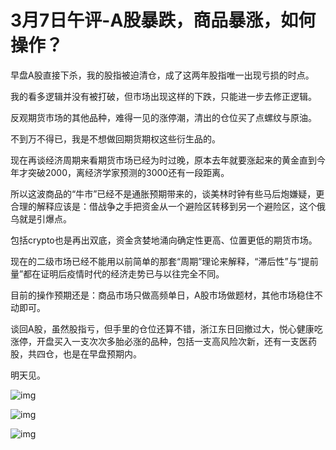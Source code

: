 # 3月7日午评-A股暴跌，商品暴涨，如何操作？


早盘A股直接下杀，我的股指被迫清仓，成了这两年股指唯一出现亏损的​时点。



我的看多逻辑并没有被打破，但市场出现这样的下跌，只能进一步去修正逻辑。



反观期货市场的其他品种，难得一见的涨停潮，清出的仓位​买了点螺纹与原油。



不到万不得已，​我是不想做回期货期权这些衍生品的。



现在再谈经济周期来看期货市场已经为时过晚，原本去年就要涨起来的黄金​直到今年才突破2000，离经济学家预测的3000还有一段距离。



所以这波商品的“牛市”已经不是通胀预期带来的，谈美林时钟有些马后炮嫌疑，更合理的解释应该是​：借战争之手把资金从一个避险区转移到另一个​避险区，这个​俄乌就是引爆点。



包括crypto也是再出双底，​资金贪婪地涌向确定性更高、位置更低的期货市场。



现在的二级市场已经不能用以前简单的那套“周期”理论来解释，“滞后性”与“提前量”都在证明后疫情时代的经济​走势已与以往完全不同。​



目前的操作预期还是：商品市场只做高频单日，A股市场做题材，其他市场​稳住不动即可。



谈回A股，虽然股指亏，但手里的仓位还算不错，浙江东日回撤过大，悦心健康吃涨停，开盘买入一支次次多胎必涨的品种，包括一支高风险次新，还有一支医药股，​共四仓，也是在早盘预期内。



​明天见。

![img](https://pic1.zhimg.com/80/v2-de3d480a2ec5ee51a53e03fb8aea585a_1440w.jpg?source=d16d100b)

![img](https://pic1.zhimg.com/80/v2-ff85f0f16a9ecf48653ffabfb10f0496_1440w.jpg?source=d16d100b)

![img](https://pic3.zhimg.com/80/v2-ebf76af1f0b041c3120c86f3655c660b_1440w.jpg?source=d16d100b)
